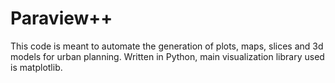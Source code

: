 # Paraview++

This code is meant to automate the generation of plots, maps, slices and 3d models for urban planning. Written in Python, main visualization library used is matplotlib.





